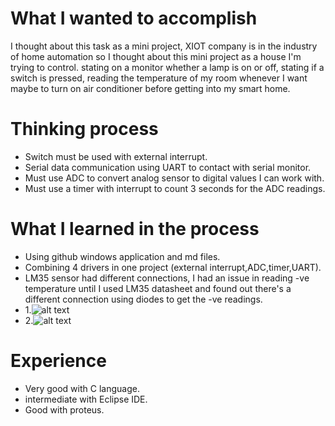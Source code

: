 # What I wanted to accomplish
I thought about this task as a mini project, XIOT company is in the industry of home automation so I thought about this mini project as a house I'm trying to control. stating on a monitor whether a lamp is on or off, stating if a switch is pressed, reading the temperature of my room whenever I want maybe to turn on air conditioner before getting into my smart home.

# Thinking process
* Switch must be used with external interrupt.
* Serial data communication using UART to contact with serial monitor.
* Must use ADC to convert analog sensor to digital values I can work with.
* Must use a timer with interrupt to count 3 seconds for the ADC readings.

# What I learned in the process
* Using github windows application and md files.
* Combining 4 drivers in one project (external interrupt,ADC,timer,UART).
* LM35 sensor had different connections, I had an issue in reading -ve temperature until I used LM35 datasheet and found out there's a different connection using diodes to get the -ve readings.
* 1.![alt text](https://preview.ibb.co/d0xuMd/01.png)
* 2.![alt text](https://image.ibb.co/mTRAuy/02.png)

# Experience
* Very good with C language.
* intermediate with Eclipse IDE.
* Good with proteus.
